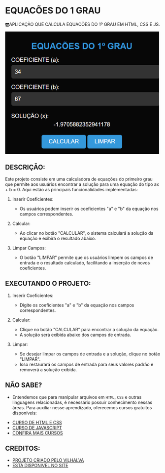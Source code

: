 # EQUACÕES DO 1 GRAU
🆎APLICAÇÃO QUE CALCULA EQUACÕES DO 1º GRAU EM HTML, CSS E JS.

<img src="FOTO.png" align="center" width="500"> <br>

## DESCRIÇÃO:
Este projeto consiste em uma calculadora de equações do primeiro grau que permite aos usuários encontrar a solução para uma equação do tipo ax + b = 0. Aqui estão as principais funcionalidades implementadas:

1. Inserir Coeficientes:
   - Os usuários podem inserir os coeficientes "a" e "b" da equação nos campos correspondentes.

2. Calcular:
   - Ao clicar no botão "CALCULAR", o sistema calculará a solução da equação e exibirá o resultado abaixo.

3. Limpar Campos:
   - O botão "LIMPAR" permite que os usuários limpem os campos de entrada e o resultado calculado, facilitando a inserção de novos coeficientes.

## EXECUTANDO O PROJETO:
1. Inserir Coeficientes:
   - Digite os coeficientes "a" e "b" da equação nos campos correspondentes.

2. Calcular:
   - Clique no botão "CALCULAR" para encontrar a solução da equação.
   - A solução será exibida abaixo dos campos de entrada.

3. Limpar:
   - Se desejar limpar os campos de entrada e a solução, clique no botão "LIMPAR".
   - Isso restaurará os campos de entrada para seus valores padrão e removerá a solução exibida.
   
## NÃO SABE?
- Entendemos que para manipular arquivos em `HTML`, `CSS` e outras linguagens relacionadas, é necessário possuir conhecimento nessas áreas. Para auxiliar nesse aprendizado, oferecemos cursos gratuitos disponíveis:
* [CURSO DE HTML E CSS](https://github.com/VILHALVA/CURSO-DE-HTML-E-CSS)
* [CURSO DE JAVASCRIPT](https://github.com/VILHALVA/CURSO-DE-JAVASCRIPT)
* [CONFIRA MAIS CURSOS](https://github.com/VILHALVA?tab=repositories&q=+topic:CURSO)

## CREDITOS:
- [PROJETO CRIADO PELO VILHALVA](https://github.com/VILHALVA)
- [ESTÁ DISPONIVEL NO SITE](https://vilhalva.github.io/STYLER/STYLER.html)

